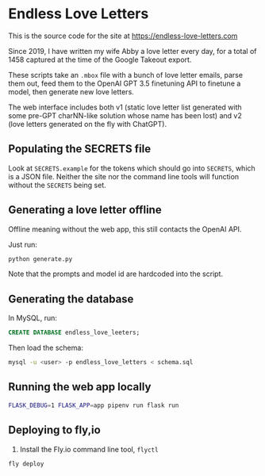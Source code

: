 # Endless Love Letters

This is the source code for the site at https://endless-love-letters.com

Since 2019, I have written my wife Abby a love letter every day, for a total of 1458 captured
at the time of the Google Takeout export.

These scripts take an `.mbox` file with a bunch of love letter emails, parse them out, feed them to
the OpenAI GPT 3.5 finetuning API to finetune a model, then generate new love letters.

The web interface includes both v1 (static love letter list generated with some pre-GPT charNN-like
solution whose name has been lost) and v2 (love letters generated on the fly with ChatGPT).

## Populating the SECRETS file

Look at `SECRETS.example` for the tokens which should go into `SECRETS`, which is a JSON file.
Neither the site nor the command line tools will function without the `SECRETS` being set.

## Generating a love letter offline

Offline meaning without the web app, this still contacts the OpenAI API.

Just run:

```bash
python generate.py
```

Note that the prompts and model id are hardcoded into the script.

## Generating the database

In MySQL, run:

```sql
CREATE DATABASE endless_love_leeters;
```

Then load the schema:

```bash
mysql -u <user> -p endless_love_letters < schema.sql
```

## Running the web app locally

```bash
FLASK_DEBUG=1 FLASK_APP=app pipenv run flask run
```

## Deploying to fly,io

1. Install the Fly.io command line tool, `flyctl`

```bash
fly deploy
```
